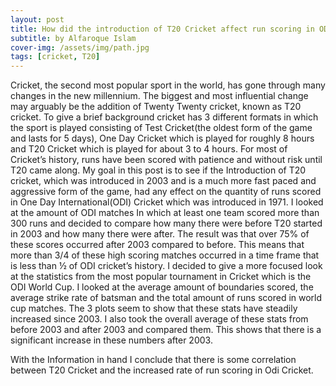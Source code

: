 ```yaml
---
layout: post
title: How did the introduction of T20 Cricket affect run scoring in ODI Cricket?
subtitle: by Alfaroque Islam
cover-img: /assets/img/path.jpg
tags: [cricket, T20]
---
```


Cricket, the second most popular sport in the world, has gone through many changes in the new millennium. The biggest and most influential change may arguably be the addition of Twenty Twenty cricket, known as T20 cricket. To give a brief background cricket has 3 different formats in which the sport is played consisting of Test Cricket(the oldest form of the game and lasts for 5 days), One Day Cricket which is played for roughly 8 hours and T20 Cricket which is played for about 3 to 4 hours. For most of Cricket’s history, runs have been scored with patience and without risk until T20 came along.  My goal in this post is to see if the Introduction of T20 cricket, which was introduced in 2003 and is a much more fast paced and aggressive form of the game, had any effect on the quantity of runs scored in One Day International(ODI) Cricket which was introduced in 1971.
	I looked at the amount of ODI matches In which at least one team scored more than 300 runs and decided to compare how many there were before T20 started in 2003 and how many there were after. The result was that over 75% of these scores occurred after 2003 compared to before. This means that more than 3/4 of these high scoring matches occurred in a time frame that is less than ½ of ODI cricket’s history.
	I decided to give a more focused look at the statistics from the most popular tournament in Cricket which is the ODI World Cup. I looked at the average amount of boundaries scored, the average strike rate of batsman and the total amount of runs scored in world cup matches. The 3 plots seem to show that these stats have steadily increased since 2003.
	I also took the overall average of these stats from before 2003 and after 2003 and compared them.
	This shows that there is a significant increase in these numbers after 2003.

With the Information in hand I conclude that there is some correlation between T20 Cricket and the increased rate of run scoring in Odi Cricket. 
